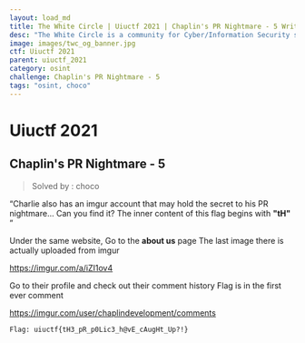 ```yaml
---
layout: load_md
title: The White Circle | Uiuctf 2021 | Chaplin's PR Nightmare - 5 Writeup
desc: "The White Circle is a community for Cyber/Information Security students, enthusiasts and professionals. You can discuss anything related to Security, share your knowledge with others, get help when you need it and proceed further in your journey with amazing people from all over the world."
image: images/twc_og_banner.jpg
ctf: Uiuctf 2021
parent: uiuctf_2021
category: osint
challenge: Chaplin's PR Nightmare - 5
tags: "osint, choco"
---
```


<h1 class="heading card-title white-text">Uiuctf 2021</h1>

## Chaplin's PR Nightmare - 5
> Solved by : choco

“Charlie also has an imgur account that may hold the secret to his PR nightmare... Can you find it?
The inner content of this flag begins with **"tH"** ”

Under the same website, Go to the **about us** page
The last image there is actually uploaded from imgur 


https://imgur.com/a/iZI1ov4


Go to their profile and check out their comment history
Flag is in the first ever comment


https://imgur.com/user/chaplindevelopment/comments



    Flag: uiuctf{tH3_pR_p0Lic3_h@vE_cAugHt_Up?!}


